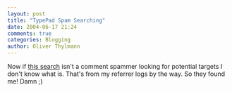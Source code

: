 ```yaml
---
layout: post
title: "TypePad Spam Searching"
date: 2004-06-17 21:24
comments: true
categories: Blogging
author: Oliver Thylmann
---
```



Now if [this search](http://www.webmasterbrain.com/prog/search?q=+%22Post+a+comment%22+site:typepad.com&amp;num=30&amp;hl=en&amp;lr=&amp;ie=UTF-8&amp;as_qdr=all&amp;start=120&amp;sa=N) isn't a comment spammer looking for potential targets I don't know what is. That's from my referrer logs by the way. So they found me! Damn ;)



